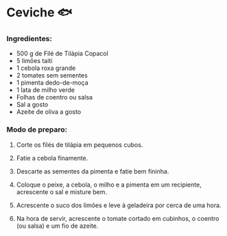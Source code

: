 # Ceviche :fish:

### Ingredientes: 

 - 500 g de Filé de Tilápia Copacol
 - 5 limões taiti
 - 1 cebola roxa grande
 - 2 tomates sem sementes
 - 1 pimenta dedo-de-moça
 - 1 lata de milho verde
 - Folhas de coentro ou salsa
 - Sal a gosto
 - Azeite de oliva a gosto

### Modo de preparo: 
1. Corte os filés de tilápia em pequenos cubos.

2. Fatie a cebola finamente.

3. Descarte as sementes da pimenta e fatie bem fininha.

4. Coloque o peixe, a cebola, o milho e a pimenta em um recipiente, acrescente o sal e misture bem.

5. Acrescente o suco dos limões e leve à geladeira por cerca de uma hora.

6. Na hora de servir, acrescente o tomate cortado em cubinhos, o coentro (ou salsa) e um fio de azeite.